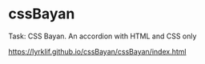 # cssBayan
Task: CSS Bayan. An accordion with HTML and CSS only  

https://lyrklif.github.io/cssBayan/cssBayan/index.html  
